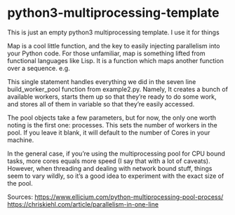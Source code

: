 # python3-multiprocessing-template
This is just an empty python3 multiprocessing template. I use it for things


Map is a cool little function, and the key to easily injecting parallelism into your Python code. For those unfamiliar, map is something lifted from functional languages like Lisp. It is a function which maps another function over a sequence. e.g.

This single statement handles everything we did in the seven line build_worker_pool function from example2.py. Namely, It creates a bunch of available workers, starts them up so that they’re ready to do some work, and stores all of them in variable so that they’re easily accessed.

The pool objects take a few parameters, but for now, the only one worth noting is the first one: processes. This sets the number of workers in the pool. If you leave it blank, it will default to the number of Cores in your machine.

In the general case, if you’re using the multiprocessing pool for CPU bound tasks, more cores equals more speed (I say that with a lot of caveats). However, when threading and dealing with network bound stuff, things seem to vary wildly, so it’s a good idea to experiment with the exact size of the pool.



Sources:
https://www.ellicium.com/python-multiprocessing-pool-process/
https://chriskiehl.com/article/parallelism-in-one-line
